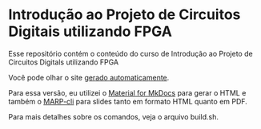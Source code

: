 # Introdução ao Projeto de Circuitos Digitais utilizando FPGA

Esse repositório contém o conteúdo do curso de Introdução ao Projeto de Circuitos Digitals utilizando FPGA

Você pode olhar o site [gerado automaticamente](http://www.ic.unicamp.br/~rodolfo/Cursos/FPGA).

Para essa versão, eu utilizei o [Material for MkDocs](https://squidfunk.github.io/mkdocs-material) para gerar o HTML e também o [MARP-cli](https://github.com/marp-team/marp-cli) para slides tanto em formato HTML quanto em PDF.

Para mais detalhes sobre os comandos, veja o arquivo build.sh.
